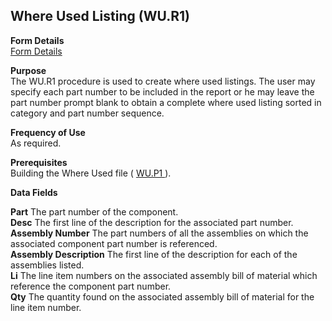 ##  Where Used Listing (WU.R1)

<PageHeader />

**Form Details**  
[ Form Details ](WU-R1-1/README.md)   

**Purpose**  
The WU.R1 procedure is used to create where used listings. The user may
specify each part number to be included in the report or he may leave the part
number prompt blank to obtain a complete where used listing sorted in category
and part number sequence.

**Frequency of Use**  
As required.

**Prerequisites**  
Building the Where Used file ( [ WU.P1 ](../../../../rover/ENG-OVERVIEW/ENG-PROCESS/WU-P1/README.md) ). 

**Data Fields**

**Part** The part number of the component.  
**Desc** The first line of the description for the associated part number.  
**Assembly Number** The part numbers of all the assemblies on which the
associated component part number is referenced.  
**Assembly Description** The first line of the description for each of the
assemblies listed.  
**Li** The line item numbers on the associated assembly bill of material which
reference the component part number.  
**Qty** The quantity found on the associated assembly bill of material for the
line item number.  
  
<badge text= "Version 8.10.57" vertical="middle" />

<PageFooter />